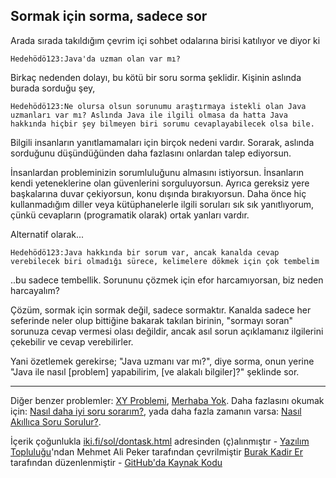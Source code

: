 ## Sormak için sorma, sadece sor
Arada sırada takıldığım çevrim içi sohbet odalarına birisi katılıyor ve diyor ki

`Hedehödö123:Java'da uzman olan var mı?`        

Birkaç nedenden dolayı, bu kötü bir soru sorma şeklidir. Kişinin aslında burada sorduğu şey,

`Hedehödö123:Ne olursa olsun sorunumu araştırmaya istekli olan Java uzmanları var mı? Aslında Java ile ilgili olmasa da hatta Java hakkında hiçbir şey bilmeyen biri sorumu cevaplayabilecek olsa bile. `

Bilgili insanların yanıtlamamaları için birçok nedeni vardır. Sorarak, aslında sorduğunu düşündüğünden daha fazlasını onlardan talep ediyorsun.

İnsanlardan probleminizin sorumluluğunu almasını istiyorsun. İnsanların kendi yeteneklerine olan güvenlerini sorguluyorsun. 
Ayrıca gereksiz yere başkalarına duvar çekiyorsun, konu dışında bırakıyorsun. Daha önce hiç kullanmadığım diller veya kütüphanelerle ilgili soruları sık sık yanıtlıyorum, çünkü cevapların (programatik olarak) ortak yanları vardır.

Alternatif olarak...

`Hedehödö123:Java hakkında bir sorum var, ancak kanalda cevap verebilecek biri olmadığı sürece, kelimelere dökmek için çok tembelim`        

..bu sadece tembellik. Sorununu çözmek için efor harcamıyorsan, biz neden harcayalım?

Çözüm, sormak için sormak değil, sadece sormaktır. Kanalda sadece her seferinde neler olup bittiğine bakarak takılan birinin, "sormayı soran" sorunuza cevap vermesi olası değildir, ancak asıl sorun açıklamanız ilgilerini çekebilir ve cevap verebilirler.

Yani özetlemek gerekirse; "Java uzmanı var mı?", diye sorma, onun yerine "Java ile nasıl [problem] yapabilirim, [ve alakalı bilgiler]?" şeklinde sor.

-------------
 <p>
      Diğer benzer problemler: <a href="https://xyproblem.info/">XY Problemi</a>, <a href="https://nohello.net/">Merhaba Yok</a>.
      Daha fazlasını okumak için: <a href="https://stackoverflow.com/help/how-to-ask">Nasıl daha iyi soru sorarım?</a>,
      yada daha fazla zamanın varsa: <a href="http://www.belgeler.org/howto/smart-questions.html">Nasıl Akıllıca Soru Sorulur?</a>.
    </p>
  </main>
  <footer>
    İçerik çoğunlukla <a href="https://iki.fi/sol/dontask.html">iki.fi/sol/dontask.html</a> adresinden (ç)alınmıştır
    -
    <a href="https://t.me/yazilimtoplulugu">Yazılım Topluluğu</a>'ndan Mehmet Ali Peker tarafından çevrilmiştir
    <a href="https://github.com/Ksenofanex">Burak Kadir Er</a> tarafından düzenlenmiştir
    -
    <a href="https://github.com/maunium/dontasktoask.com">GitHub'da Kaynak Kodu</a>
  </footer>
